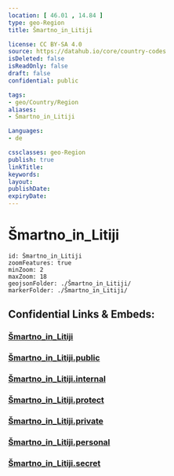 ```yaml
---
location: [ 46.01 , 14.84 ] 
type: geo-Region
title: Šmartno_in_Litiji

license: CC BY-SA 4.0
source: https://datahub.io/core/country-codes
isDeleted: false
isReadOnly: false
draft: false
confidential: public

tags:
- geo/Country/Region
aliases:
- Šmartno_in_Litiji

Languages:
- de

cssclasses: geo-Region
publish: true
linkTitle: 
keywords: 
layout: 
publishDate: 
expiryDate: 
---
```


# Šmartno_in_Litiji

```leaflet
id: Šmartno_in_Litiji
zoomFeatures: true 
minZoom: 2 
maxZoom: 18
geojsonFolder: ./Šmartno_in_Litiji/
markerFolder: ./Šmartno_in_Litiji/
```


## Confidential Links & Embeds: 

### [Šmartno_in_Litiji](/_Standards/Earth/Continent/Europe/Europe~Central/Slovenia/Regions~Slovenia/Osrednje_slovenska/counties~Osrednjeslovenska/Šmartno_in_Litiji.md) 

### [Šmartno_in_Litiji.public](/_public/Earth/Continent/Europe/Europe~Central/Slovenia/Regions~Slovenia/Osrednje_slovenska/counties~Osrednjeslovenska/Šmartno_in_Litiji.public.md) 

### [Šmartno_in_Litiji.internal](/_internal/Earth/Continent/Europe/Europe~Central/Slovenia/Regions~Slovenia/Osrednje_slovenska/counties~Osrednjeslovenska/Šmartno_in_Litiji.internal.md) 

### [Šmartno_in_Litiji.protect](/_protect/Earth/Continent/Europe/Europe~Central/Slovenia/Regions~Slovenia/Osrednje_slovenska/counties~Osrednjeslovenska/Šmartno_in_Litiji.protect.md) 

### [Šmartno_in_Litiji.private](/_private/Earth/Continent/Europe/Europe~Central/Slovenia/Regions~Slovenia/Osrednje_slovenska/counties~Osrednjeslovenska/Šmartno_in_Litiji.private.md) 

### [Šmartno_in_Litiji.personal](/_personal/Earth/Continent/Europe/Europe~Central/Slovenia/Regions~Slovenia/Osrednje_slovenska/counties~Osrednjeslovenska/Šmartno_in_Litiji.personal.md) 

### [Šmartno_in_Litiji.secret](/_secret/Earth/Continent/Europe/Europe~Central/Slovenia/Regions~Slovenia/Osrednje_slovenska/counties~Osrednjeslovenska/Šmartno_in_Litiji.secret.md)


